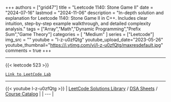 
+++
authors = ["grid47"]
title = "Leetcode 1140: Stone Game II"
date = "2024-07-16"
lastmod = "2024-11-06"
description = "In-depth solution and explanation for Leetcode 1140: Stone Game II in C++. Includes clear intuition, step-by-step example walkthrough, and detailed complexity analysis."
tags = ["Array","Math","Dynamic Programming","Prefix Sum","Game Theory"]
categories = [
    "Medium"
]
series = ["Leetcode"]
img_src = ""
youtube = "I-z-u0zfQtg"
youtube_upload_date="2023-05-26"
youtube_thumbnail="https://i.ytimg.com/vi/I-z-u0zfQtg/maxresdefault.jpg"
comments = true
+++



---
{{< leetcode 523 >}}

[`Link to LeetCode Lab`](https://leetcode.com/problems/stone-game-ii/description/)

---
{{< youtube I-z-u0zfQtg >}}
| [LeetCode Solutions Library](https://grid47.xyz/leetcode/) / [DSA Sheets](https://grid47.xyz/sheets/) / [Course Catalog](https://grid47.xyz/courses/) |
| --- |

